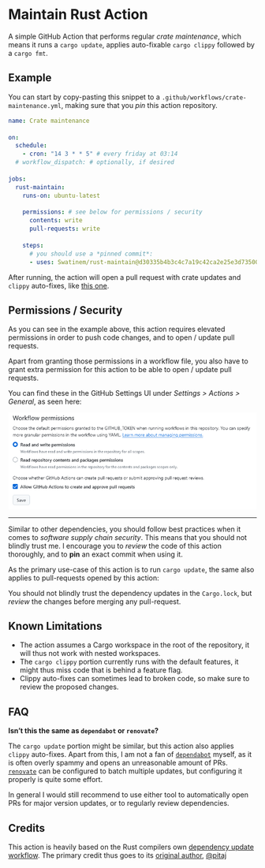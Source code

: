 # Maintain Rust Action

A simple GitHub Action that performs regular _crate maintenance_,
which means it runs a `cargo update`, applies auto-fixable `cargo clippy` followed
by a `cargo fmt`.

## Example

You can start by copy-pasting this snippet to a `.github/workflows/crate-maintenance.yml`,
making sure that you _pin_ this action repository.

```yaml
name: Crate maintenance

on:
  schedule:
    - cron: "14 3 * * 5" # every friday at 03:14
  # workflow_dispatch: # optionally, if desired

jobs:
  rust-maintain:
    runs-on: ubuntu-latest

    permissions: # see below for permissions / security
      contents: write
      pull-requests: write

    steps:
      # you should use a *pinned commit*:
      - uses: Swatinem/rust-maintain@d30335b4b3c4c7a19c42ca2e25e3d73500f22098
```

After running, the action will open a pull request with crate updates and `clippy` auto-fixes,
like [this one](https://github.com/Swatinem/rust-maintain/pull/2).

## Permissions / Security

As you can see in the example above, this action requires elevated permissions
in order to push code changes, and to open / update pull requests.

Apart from granting those permissions in a workflow file, you also have to grant
extra permission for this action to be able to open / update pull requests.

You can find these in the GitHub Settings UI under _Settings > Actions > General_, as seen here:

![GitHub Actions Permissions](./permissions.png)

---

Similar to other dependencies, you should follow best practices when it comes to
_software supply chain security_. This means that you should not blindly trust me.
I encourage you to _review_ the code of this action thoroughly, and to **pin** an
exact commit when using it.

As the primary use-case of this action is to run `cargo update`, the same also
applies to pull-requests opened by this action:

You should not blindly trust the dependency updates in the `Cargo.lock`,
but _review_ the changes before merging any pull-request.

## Known Limitations

- The action assumes a Cargo workspace in the root of the repository, it will thus
  not work with nested workspaces.
- The `cargo clippy` portion currently runs with the default features, it might thus
  miss code that is behind a feature flag.
- Clippy auto-fixes can sometimes lead to broken code, so make sure to review the proposed changes.

## FAQ

**Isn’t this the same as `dependabot` or `renovate`?**

The `cargo update` portion might be similar, but this action also applies `clippy` auto-fixes.
Apart from this, I am not a fan of [`dependabot`](https://docs.github.com/en/code-security/getting-started/dependabot-quickstart-guide) myself,
as it is often overly spammy and opens an unreasonable amount of PRs.
[`renovate`](https://docs.renovatebot.com/) can be configured to batch multiple updates,
but configuring it properly is quite some effort.

In general I would still recommend to use either tool to automatically open PRs
for major version updates, or to regularly review dependencies.

## Credits

This action is heavily based on the Rust compilers own
[dependency update workflow](https://github.com/rust-lang/rust/blob/a526d7ce45fd2284e0e7c7556ccba2425b9d25e5/.github/workflows/dependencies.yml).
The primary credit thus goes to its [original author](https://github.com/rust-lang/rust/pull/110805),
[@pitaj](https://github.com/pitaj)
